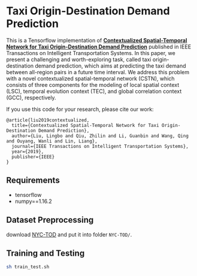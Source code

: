 # Taxi Origin-Destination Demand Prediction


This is a Tensorflow implementation of **[Contextualized Spatial-Temporal Network for Taxi Origin-Destination Demand Prediction](https://ieeexplore.ieee.org/abstract/document/8720246)** published in IEEE Transactions on Intelligent Transportation Systems. In this paper, we present a challenging and worth-exploring task, called taxi origin-destination demand prediction, which aims at predicting the taxi demand between all-region pairs in a future time interval. We address this problem with a novel contextualized spatial-temporal network (CSTN), which consists of three components for the modeling of local spatial context (LSC), temporal evolution context (TEC), and global correlation context (GCC), respectively.

If you use this code for your research, please cite our work:

```
@article{liu2019contextualized,
  title={Contextualized Spatial-Temporal Network for Taxi Origin-Destination Demand Prediction},
  author={Liu, Lingbo and Qiu, Zhilin and Li, Guanbin and Wang, Qing and Ouyang, Wanli and Lin, Liang},
  journal={IEEE Transactions on Intelligent Transportation Systems},
  year={2019},
  publisher={IEEE}
}
```

## Requirements
- tensorflow
- numpy==1.16.2

## Dataset Preprocessing
download [NYC-TOD](https://www.dropbox.com/s/ft4i0i0bysoox55/NYC-TOD.tar.gz?dl=0/) and put it into folder  ```NYC-TOD/```.


## Training and Testing
```bash
sh train_test.sh
```





